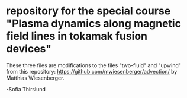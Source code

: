 # repository for the special course "Plasma dynamics along magnetic field lines in tokamak fusion devices"

These three files are modifications to the files "two-fluid" and "upwind" from this repository: https://github.com/mwiesenberger/advection/ by Matthias Wiesenberger.

-Sofia Thirslund